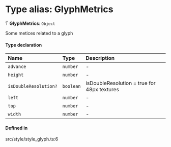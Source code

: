 # Type alias: GlyphMetrics

Ƭ **GlyphMetrics**: `Object`

Some metices related to a glyph

#### Type declaration

| Name | Type | Description |
| :------ | :------ | :------ |
| `advance` | `number` | - |
| `height` | `number` | - |
| `isDoubleResolution?` | `boolean` | isDoubleResolution = true for 48px textures |
| `left` | `number` | - |
| `top` | `number` | - |
| `width` | `number` | - |

#### Defined in

src/style/style_glyph.ts:6
